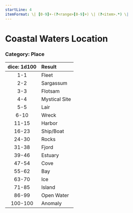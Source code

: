 ```yaml
---
startLine: 4
itemFormat: \| [0-9]+-(?<range>[0-9]+) \| (?<item>.*) \|
---
```

# Coastal Waters Location
### Category: Place

| dice: 1d100 | Result |
|:----:|:-------|
| 1-1 | Fleet |
| 2-2 | Sargassum |
| 3-3 | Flotsam |
| 4-4 | Mystical Site |
| 5-5 | Lair |
| 6-10 | Wreck |
| 11-15 | Harbor |
| 16-23 | Ship/Boat |
| 24-30 | Rocks |
| 31-38 | Fjord |
| 39-46 | Estuary |
| 47-54 | Cove |
| 55-62 | Bay |
| 63-70 | Ice |
| 71-85 | Island |
| 86-99 | Open Water |
| 100-100 | Anomaly |
